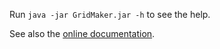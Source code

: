 Run `java -jar GridMaker.jar -h` to see the help.

See also the [online documentation](https://github.com/eurostat/gridmaker).
